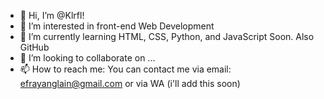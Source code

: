 - 👋 Hi, I’m @Klrfl!
- 👀 I’m interested in front-end Web Development
- 🌱 I’m currently learning HTML, CSS, Python, and JavaScript Soon. Also GitHub
- 💞️ I’m looking to collaborate on ...
- 📫 How to reach me: You can contact me via email: efrayanglain@gmail.com or via WA (i'll add this soon)

<!---
Klrfl/Klrfl is a ✨ special ✨ repository because its `README.md` (this file) appears on your GitHub profile.
You can click the Preview link to take a look at your changes.
--->
